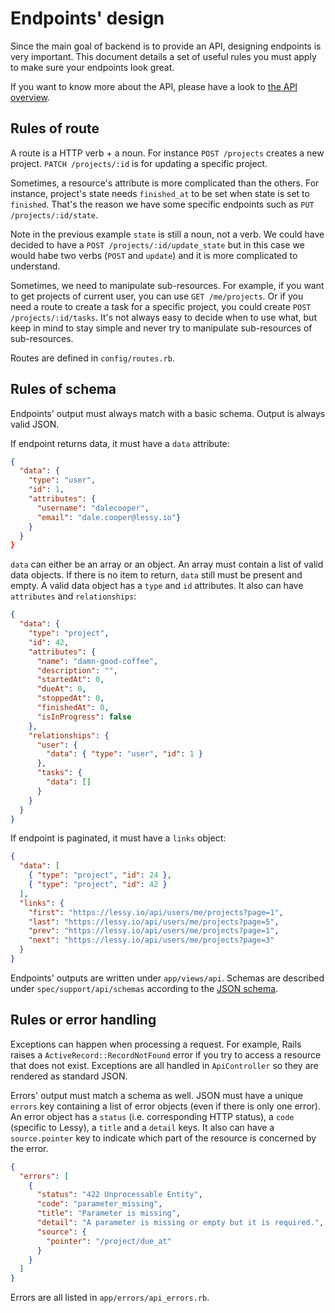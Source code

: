 # Endpoints' design

Since the main goal of backend is to provide an API, designing endpoints is
very important. This document details a set of useful rules you must apply to
make sure your endpoints look great.

If you want to know more about the API, please have a look to [the API
overview](../api/index.md).

## Rules of route

A route is a HTTP verb + a noun. For instance `POST /projects` creates a
new project. `PATCH /projects/:id` is for updating a specific project.

Sometimes, a resource's attribute is more complicated than the others. For
instance, project's state needs `finished_at` to be set when state is set to
`finished`. That's the reason we have some specific endpoints such as `PUT
/projects/:id/state`.

Note in the previous example `state` is still a noun, not a verb. We could have
decided to have a `POST /projects/:id/update_state` but in this case we would
habe two verbs (`POST` and `update`) and it is more complicated to understand.

Sometimes, we need to manipulate sub-resources. For example, if you want to get
projects of current user, you can use `GET /me/projects`. Or if you need a
route to create a task for a specific project, you could create `POST /projects/:id/tasks`.
It's not always easy to decide when to use what, but keep in mind to stay
simple and never try to manipulate sub-resources of sub-resources.

Routes are defined in `config/routes.rb`.

## Rules of schema

Endpoints' output must always match with a basic schema. Output is always valid
JSON.

If endpoint returns data, it must have a `data` attribute:

```json
{
  "data": {
    "type": "user",
    "id": 1,
    "attributes": {
      "username": "dalecooper",
      "email": "dale.cooper@lessy.io"}
    }
  }
}
```

`data` can either be an array or an object. An array must contain a list of
valid data objects. If there is no item to return, `data` still must be present
and empty. A valid data object has a `type` and `id` attributes. It also can
have `attributes` and `relationships`:

```json
{
  "data": {
    "type": "project",
    "id": 42,
    "attributes": {
      "name": "damn-good-coffee",
      "description": "",
      "startedAt": 0,
      "dueAt": 0,
      "stoppedAt": 0,
      "finishedAt": 0,
      "isInProgress": false
    },
    "relationships": {
      "user": {
        "data": { "type": "user", "id": 1 }
      },
      "tasks": {
        "data": []
      }
    }
  }
}
```

If endpoint is paginated, it must have a `links` object:

```json
{
  "data": [
    { "type": "project", "id": 24 },
    { "type": "project", "id": 42 }
  ],
  "links": {
    "first": "https://lessy.io/api/users/me/projects?page=1",
    "last": "https://lessy.io/api/users/me/projects?page=5",
    "prev": "https://lessy.io/api/users/me/projects?page=1",
    "next": "https://lessy.io/api/users/me/projects?page=3"
  }
}
```

Endpoints' outputs are written under `app/views/api`. Schemas are described
under `spec/support/api/schemas` according to the [JSON schema](http://json-schema.org/).

## Rules or error handling

Exceptions can happen when processing a request. For example, Rails raises a
`ActiveRecord::RecordNotFound` error if you try to access a resource that does
not exist. Exceptions are all handled in `ApiController` so they are rendered
as standard JSON.

Errors' output must match a schema as well. JSON must have a unique `errors`
key containing a list of error objects (even if there is only one error). An
error object has a `status` (i.e. corresponding HTTP status), a `code`
(specific to Lessy), a `title` and a `detail` keys. It also can have a
`source.pointer` key to indicate which part of the resource is concerned by the
error.

```json
{
  "errors": [
    {
      "status": "422 Unprocessable Entity",
      "code": "parameter_missing",
      "title": "Parameter is missing",
      "detail": "A parameter is missing or empty but it is required.",
      "source": {
        "pointer": "/project/due_at"
      }
    }
  ]
}
```

Errors are all listed in `app/errors/api_errors.rb`.
